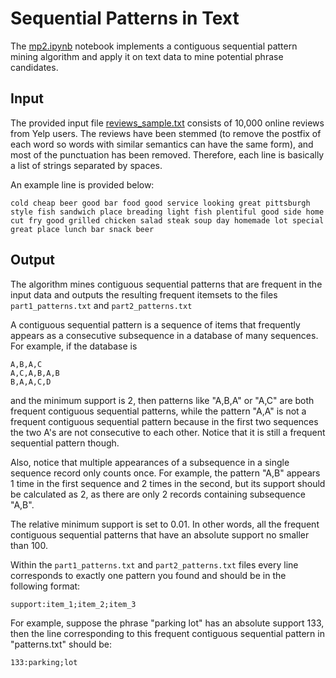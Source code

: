 # Sequential Patterns in Text

The [mp2.ipynb](./mp2.ipynb) notebook implements a contiguous sequential pattern mining algorithm and apply it on text data to mine potential phrase candidates.

## Input

The provided input file [reviews_sample.txt](./reviews_sample.txt) consists of 10,000 online reviews from Yelp users.  The reviews have been stemmed (to remove the postfix of each word so words with similar semantics can have the same form), and most of the punctuation has been removed.  Therefore, each line is basically a list of strings separated by spaces.  

An example line is provided below:

```
cold cheap beer good bar food good service looking great pittsburgh style fish sandwich place breading light fish plentiful good side home cut fry good grilled chicken salad steak soup day homemade lot special great place lunch bar snack beer
```

## Output

The algorithm mines contiguous sequential patterns that are frequent in the input data and outputs the resulting frequent itemsets to the files `part1_patterns.txt` and `part2_patterns.txt`

 A contiguous sequential pattern is a sequence of items that frequently appears as a consecutive subsequence in a database of many sequences.  For example, if the database is 

 ```
A,B,A,C
A,C,A,B,A,B
B,A,A,C,D
 ```

and the minimum support is 2, then patterns like "A,B,A" or "A,C" are both frequent contiguous sequential patterns, while the pattern "A,A" is not a frequent contiguous sequential pattern because in the first two sequences the two A's are not consecutive to each other.  Notice that it is still a frequent sequential pattern though.  

Also, notice that multiple appearances of a subsequence in a single sequence record only counts once.  For example, the pattern "A,B" appears 1 time in the first sequence and 2 times in the second, but its support should be calculated as 2, as there are only 2 records containing subsequence "A,B".  

The relative minimum support is set to 0.01.  In other words, all the frequent contiguous sequential patterns that have an absolute support no smaller than 100.

Within the `part1_patterns.txt` and `part2_patterns.txt` files every line corresponds to exactly one pattern you found and should be in the following format:

```
support:item_1;item_2;item_3
```

For example, suppose the phrase "parking lot" has an absolute support 133, then the line corresponding to this frequent contiguous sequential pattern in "patterns.txt" should be:

```
133:parking;lot
```
